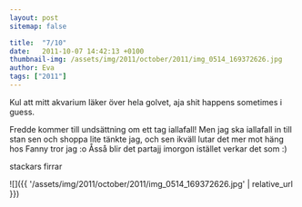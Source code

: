 ```yaml
---
layout: post
sitemap: false

title:  "7/10"
date:   2011-10-07 14:42:13 +0100
thumbnail-img: /assets/img/2011/october/2011/img_0514_169372626.jpg
author: Eva
tags: ["2011"]
---
```


Kul att mitt akvarium läker över hela golvet, aja shit happens sometimes i guess. 

Fredde kommer till undsättning om ett tag iallafall! Men jag ska iallafall in till stan sen och shoppa lite tänkte jag, och sen ikväll lutar det mer mot häng hos Fanny tror jag :o Åsså blir det partajj imorgon istället verkar det som :)




stackars firrar

![]({{ '/assets/img/2011/october/2011/img_0514_169372626.jpg'  | relative_url }})

